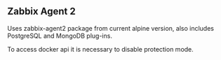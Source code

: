 ## Zabbix Agent 2

Uses zabbix-agent2 package from current alpine version, also includes PostgreSQL and MongoDB plug-ins.

To access docker api it is necessary to disable protection mode.
